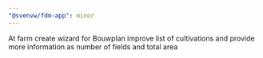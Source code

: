 ```yaml
---
"@svenvw/fdm-app": minor
---
```


At farm create wizard for Bouwplan improve list of cultivations and provide more information as number of fields and total area
